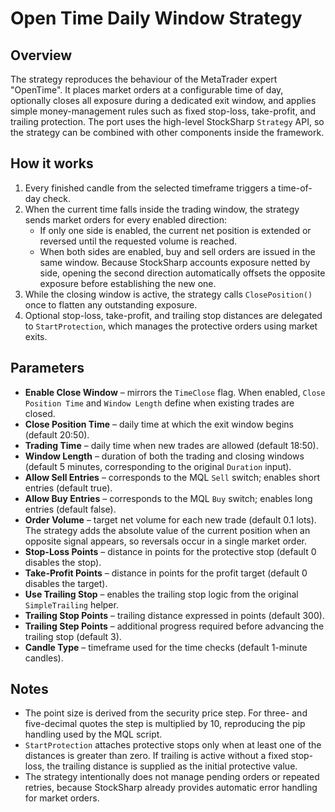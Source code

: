 # Open Time Daily Window Strategy

## Overview
The strategy reproduces the behaviour of the MetaTrader expert "OpenTime". It places market orders at a configurable time of day, optionally closes all exposure during a dedicated exit window, and applies simple money-management rules such as fixed stop-loss, take-profit, and trailing protection. The port uses the high-level StockSharp `Strategy` API, so the strategy can be combined with other components inside the framework.

## How it works
1. Every finished candle from the selected timeframe triggers a time-of-day check.
2. When the current time falls inside the trading window, the strategy sends market orders for every enabled direction:
   * If only one side is enabled, the current net position is extended or reversed until the requested volume is reached.
   * When both sides are enabled, buy and sell orders are issued in the same window. Because StockSharp accounts exposure netted by side, opening the second direction automatically offsets the opposite exposure before establishing the new one.
3. While the closing window is active, the strategy calls `ClosePosition()` once to flatten any outstanding exposure.
4. Optional stop-loss, take-profit, and trailing stop distances are delegated to `StartProtection`, which manages the protective orders using market exits.

## Parameters
- **Enable Close Window** – mirrors the `TimeClose` flag. When enabled, `Close Position Time` and `Window Length` define when existing trades are closed.
- **Close Position Time** – daily time at which the exit window begins (default 20:50).
- **Trading Time** – daily time when new trades are allowed (default 18:50).
- **Window Length** – duration of both the trading and closing windows (default 5 minutes, corresponding to the original `Duration` input).
- **Allow Sell Entries** – corresponds to the MQL `Sell` switch; enables short entries (default true).
- **Allow Buy Entries** – corresponds to the MQL `Buy` switch; enables long entries (default false).
- **Order Volume** – target net volume for each new trade (default 0.1 lots). The strategy adds the absolute value of the current position when an opposite signal appears, so reversals occur in a single market order.
- **Stop-Loss Points** – distance in points for the protective stop (default 0 disables the stop).
- **Take-Profit Points** – distance in points for the profit target (default 0 disables the target).
- **Use Trailing Stop** – enables the trailing stop logic from the original `SimpleTrailing` helper.
- **Trailing Stop Points** – trailing distance expressed in points (default 300).
- **Trailing Step Points** – additional progress required before advancing the trailing stop (default 3).
- **Candle Type** – timeframe used for the time checks (default 1-minute candles).

## Notes
- The point size is derived from the security price step. For three- and five-decimal quotes the step is multiplied by 10, reproducing the pip handling used by the MQL script.
- `StartProtection` attaches protective stops only when at least one of the distances is greater than zero. If trailing is active without a fixed stop-loss, the trailing distance is supplied as the initial protective value.
- The strategy intentionally does not manage pending orders or repeated retries, because StockSharp already provides automatic error handling for market orders.
